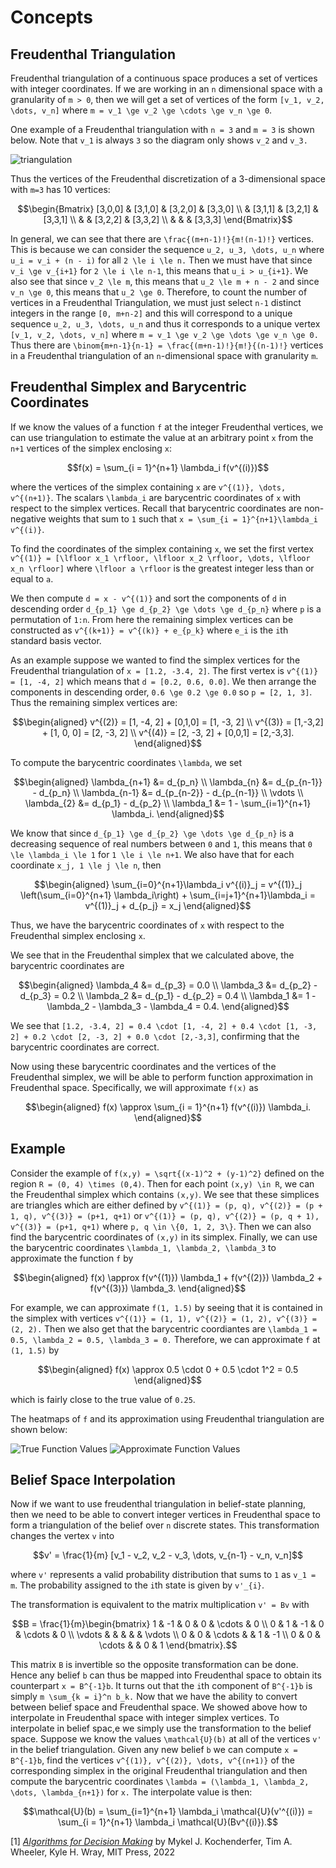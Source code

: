 # Concepts

## Freudenthal Triangulation

Freudenthal triangulation of a continuous space produces a set of vertices with integer coordinates. If we are working in an ``n`` dimensional space with a granularity of ``m > 0``, then we will get a set of vertices of the form ``[v_1, v_2, \dots, v_n]`` where ``m = v_1 \ge v_2 \ge \cdots \ge v_n \ge 0``.

One example of a Freudenthal triangulation with `n = 3` and `m = 3` is shown below. Note that ``v_1`` is always `3` so the diagram only shows ``v_2`` and ``v_3.``

![triangulation](figures/triangulation.svg)

Thus the vertices of the Freudenthal discretization of a 3-dimensional space with ``m=3`` has 10 vertices:
```math
\begin{Bmatrix} [3,0,0] & [3,1,0] & [3,2,0] & [3,3,0] \\  & [3,1,1] & [3,2,1] & [3,3,1] \\ & & [3,2,2] & [3,3,2] \\ & & & [3,3,3] \end{Bmatrix}
```
In general, we can see that there are ``\frac{(m+n-1)!}{m!(n-1)!}`` vertices. This is because we can consider the sequence ``u_2, u_3, \dots, u_n`` where ``u_i = v_i + (n - i)`` for all ``2 \le i \le n.`` Then we must have that since ``v_i \ge v_{i+1}`` for ``2 \le i \le n-1``, this means that ``u_i > u_{i+1}``. We also see that since ``v_2 \le m``, this means that ``u_2 \le m + n - 2`` and since ``v_n \ge 0``, this means that ``u_2 \ge 0``. Therefore, to count the number of vertices in a Freudenthal Triangulation, we must just select ``n-1`` distinct integers in the range ``[0, m+n-2]`` and this will correspond to a unique sequence ``u_2, u_3, \dots, u_n`` and thus it corresponds to a unique vertex ``[v_1, v_2, \dots, v_n]`` where ``m = v_1 \ge v_2 \ge \dots \ge v_n \ge 0.`` Thus there are ``\binom{m+n-1}{n-1} = \frac{(m+n-1)!}{m!}{(n-1)!}`` vertices in a Freudenthal triangulation of an ``n``-dimensional space with granularity ``m``.

## Freudenthal Simplex and Barycentric Coordinates

If we know the values of a function ``f`` at the integer Freudenthal vertices, we can use triangulation to estimate the value at an arbitrary point ``x`` from the ``n+1`` vertices of the simplex enclosing ``x``:
```math
f(x) = \sum_{i = 1}^{n+1} \lambda_i f(v^{(i)})
```
where the vertices of the simplex containing ``x`` are ``v^{(1)}, \dots, v^{(n+1)}``. The scalars ``\lambda_i`` are barycentric coordinates of ``x`` with respect to the simplex vertices. Recall that barycentric coordinates are non-negative weights that sum to ``1`` such that ``x = \sum_{i = 1}^{n+1}\lambda_i v^{(i)}``.

To find the coordinates of the simplex containing ``x``, we set the first vertex ``v^{(1)} = [\lfloor x_1 \rfloor, \lfloor x_2 \rfloor, \dots, \lfloor x_n \rfloor]`` where ``\lfloor a \rfloor`` is the greatest integer less than or equal to ``a``.

We then compute ``d = x - v^{(1)}`` and sort the components of ``d`` in descending order ``d_{p_1} \ge d_{p_2} \ge \dots \ge d_{p_n}`` where ``p`` is a permutation of `1:n`. From here the remaining simplex vertices can be constructed as ``v^{(k+1)} = v^{(k)} + e_{p_k}`` where ``e_i`` is the ``i``th standard basis vector.

As an example suppose we wanted to find the simplex vertices for the Freudenthal triangulation of ``x = [1.2, -3.4, 2]``. The first vertex is ``v^{(1)} = [1, -4, 2]`` which means that ``d = [0.2, 0.6, 0.0]``. We then arrange the components in descending order, ``0.6 \ge 0.2 \ge 0.0`` so ``p = [2, 1, 3]``. Thus the remaining simplex vertices are:
```math
\begin{aligned}
v^{(2)} = [1, -4, 2] + [0,1,0] = [1, -3, 2] \\
v^{(3)} = [1,-3,2] + [1, 0, 0] = [2, -3, 2] \\
v^{(4)} = [2, -3, 2] + [0,0,1] = [2,-3,3].
\end{aligned}
```
To compute the barycentric coordinates ``\lambda``, we set
```math
\begin{aligned}
\lambda_{n+1} &= d_{p_n} \\
\lambda_{n} &= d_{p_{n-1}} - d_{p_n} \\
\lambda_{n-1} &= d_{p_{n-2}} - d_{p_{n-1}} \\
\vdots \\
\lambda_{2} &= d_{p_1} - d_{p_2} \\
\lambda_1 &= 1 - \sum_{i=1}^{n+1} \lambda_i.
\end{aligned}
```
We know that since ``d_{p_1} \ge d_{p_2} \ge \dots \ge d_{p_n}`` is a decreasing sequence of real numbers between ``0`` and ``1``, this means that ``0 \le \lambda_i \le 1`` for ``1 \le i \le n+1``. We also have that for each coordinate ``x_j, 1 \le j \le n``, then
```math
\begin{aligned}
\sum_{i=0}^{n+1}\lambda_i v^{(i)}_j = v^{(1)}_j \left(\sum_{i=0}^{n+1} \lambda_i\right) + \sum_{i=j+1}^{n+1}\lambda_i = v^{(1)}_j + d_{p_j} = x_j
\end{aligned}
```
Thus, we have the barycentric coordinates of ``x`` with respect to the Freudenthal simplex enclosing ``x``.

We see that in the Freudenthal simplex that we calculated above, the barycentric coordinates are
```math
\begin{aligned}
\lambda_4 &= d_{p_3} = 0.0 \\
\lambda_3 &= d_{p_2} - d_{p_3} = 0.2 \\
\lambda_2 &= d_{p_1} - d_{p_2} = 0.4 \\
\lambda_1 &= 1 - \lambda_2 - \lambda_3 - \lambda_4 = 0.4.
\end{aligned}
```
We see that ``[1.2, -3.4, 2] = 0.4 \cdot [1, -4, 2] + 0.4 \cdot [1, -3, 2] + 0.2 \cdot [2, -3, 2] + 0.0 \cdot [2,-3,3]``, confirming that the barycentric coordinates are correct.

Now using these barycentric coordinates and the vertices of the Freudenthal simplex, we will be able to perform function approximation in Freudenthal space. Specifically, we will approximate ``f(x)`` as
```math
\begin{aligned}
f(x) \approx \sum_{i = 1}^{n+1} f(v^{(i)}) \lambda_i.
\end{aligned}
```

## Example

Consider the example of ``f(x,y) = \sqrt{(x-1)^2 + (y-1)^2}`` defined on the region ``R = (0, 4) \times (0,4)``. Then for each point ``(x,y) \in R``, we can the Freudenthal simplex which contains ``(x,y)``. We see that these simplices are triangles which are either defined by ``v^{(1)} = (p, q), v^{(2)} = (p + 1, q), v^{(3)} = (p+1, q+1)`` or ``v^{(1)} = (p, q), v^{(2)} = (p, q + 1), v^{(3)} = (p+1, q+1)`` where ``p, q \in \{0, 1, 2, 3\}``. Then we can also find the barycentric coordinates of ``(x,y)`` in its simplex. Finally, we can use the barycentric coordinates ``\lambda_1, \lambda_2, \lambda_3`` to approximate the function ``f`` by
```math
\begin{aligned}
f(x) \approx f(v^{(1)}) \lambda_1 + f(v^{(2)}) \lambda_2 + f(v^{(3)}) \lambda_3.
\end{aligned}
```
For example, we can approximate ``f(1, 1.5)`` by seeing that it is contained in the simplex with vertices ``v^{(1)} = (1, 1), v^{(2)} = (1, 2), v^{(3)} = (2, 2).`` Then we also get that the barycentric coordiantes are ``\lambda_1 = 0.5, \lambda_2 = 0.5, \lambda_3 = 0.`` Therefore, we can approximate ``f`` at ``(1, 1.5)`` by
```math
\begin{aligned}
f(x) \approx 0.5 \cdot 0 + 0.5 \cdot 1^2 = 0.5
\end{aligned}
```
 which is fairly close to the true value of ``0.25``.

The heatmaps of ``f`` and its approximation using Freudenthal triangulation are shown below:

![True Function Values](figures/function_true.svg)
![Approximate Function Values](figures/function_approx.svg)

## Belief Space Interpolation
Now if we want to use freudenthal triangulation in belief-state planning, then we need to be able to convert integer vertices in Freudenthal space to form a triangulation of the belief over ``n`` discrete states. This transformation changes the vertex ``v`` into
```math
v' = \frac{1}{m} [v_1 - v_2, v_2 - v_3, \dots, v_{n-1} - v_n, v_n]
```
where ``v'`` represents a valid probability distribution that sums to ``1`` as ``v_1 = m``. The probability assigned to the ``i``th state is given by ``v'_{i}``.

The transformation is equivalent to the matrix multiplication ``v' = Bv`` with
```math
B = \frac{1}{m}\begin{bmatrix} 1 & -1 & 0 & 0 & \cdots & 0 \\ 0 & 1 & -1 & 0 & \cdots & 0 \\ \vdots & & & & & \vdots \\ 0 & 0 & \cdots & & 1 & -1 \\ 0 & 0 & \cdots & & 0 & 1 \end{bmatrix}.
```
This matrix ``B`` is invertible so the opposite transformation can be done. Hence any belief ``b`` can thus be mapped into Freudenthal space to obtain its counterpart ``x = B^{-1}b``. It turns out that the ``i``th component of ``B^{-1}b`` is simply ``m \sum_{k = i}^n b_k.``
Now that we have the ability to convert between belief space and Freudenthal space. We showed above how to interpolate in Freudenthal space with integer simplex vertices. To interpolate in belief spac,e we simply use the transformation to the belief space. Suppose we know the values ``\mathcal{U}(b)`` at all of the vertices ``v'`` in the belief triangulation. Given any new belief ``b`` we can compute ``x = B^{-1}b``, find the vertices ``v^{(1)}, v^{(2)}, \dots, v^{(n+1)}`` of the corresponding simplex in the original Freudenthal triangulation and then compute the barycentric coordinates ``\lambda = (\lambda_1, \lambda_2, \dots, \lambda_{n+1})`` for ``x.``
The interpolate value is then:
```math
\mathcal{U}(b) = \sum_{i=1}^{n+1} \lambda_i \mathcal{U}(v'^{(i)}) = \sum_{i = 1}^{n+1} \lambda_i \mathcal{U}(Bv^{(i)}).
```


\[1\] [*Algorithms for Decision Making*](https://algorithmsbook.com/) by
Mykel J. Kochenderfer, Tim A. Wheeler, Kyle H. Wray, MIT Press, 2022
